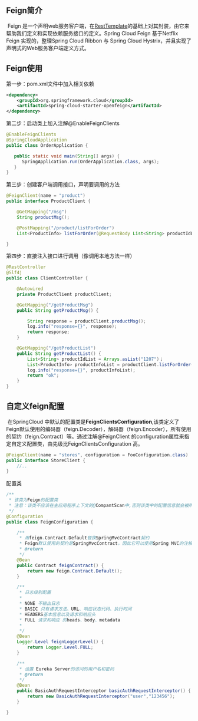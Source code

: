 ﻿---
tags: 
- 分布式微服务
---
## Feign简介

​	Feign 是一个声明web服务客户端，在[RestTemplate](https://blog.csdn.net/javaliuzhiyue/article/details/86741932)的基础上对其封装，由它来帮助我们定义和实现依赖服务接口的定义。Spring Cloud Feign 基于Netflix Feign 实现的，整理Spring Cloud Ribbon 与 Spring Cloud Hystrix，并且实现了声明式的Web服务客户端定义方式。

## Feign使用

第一步：pom.xml文件中加入相关依赖

```xml
<dependency>
    <groupId>org.springframework.cloud</groupId>
    <artifactId>spring-cloud-starter-openfeign</artifactId>
</dependency>
```

第二步：启动类上加入注解@EnableFeignClients

```java
@EnableFeignClients
@SpringCloudApplication
public class OrderApplication {

   public static void main(String[] args) {
      SpringApplication.run(OrderApplication.class, args);
   }
}
```

第三步：创建客户端调用接口，声明要调用的方法

```java
@FeignClient(name = "product")
public interface ProductClient {

    @GetMapping("/msg")
    String productMsg();

    @PostMapping("/product/listForOrder")
    List<ProductInfo> listForOrder(@RequestBody List<String> productIdList);

}
```

第四步：直接注入接口进行调用（像调用本地方法一样）

```java
@RestController
@Slf4j
public class ClientController {

    @Autowired
    private ProductClient productClient;

    @GetMapping("/getProductMsg")
    public String getProductMsg() {

        String response = productClient.productMsg();
        log.info("response={}", response);
        return response;
    }

    @GetMapping("/getProductList")
    public String getProductList() {
        List<String> productIdList = Arrays.asList("1207")；
        List<ProductInfo> productInfoList = productClient.listForOrder(productIdList);
        log.info("response={}", productInfoList);
        return "ok";
    }
}
```

## 自定义feign配置

​	在SpringCloud 中默认的配置类是**FeignClientsConfiguration**,该类定义了Feign默认使用的编码器（feign.Decoder），解码器（feign.Encoder），所有使用的契约（feign.Contract）等。通过注解@FeignClient 的configuration属性来指定自定义配置类，由先级比FeignClientsConfiguration 高。

```java
@FeignClient(name = "stores", configuration = FooConfiguration.class)
public interface StoreClient {
    //..
}
```

配置类

```java
/**
 * 该类为Feign的配置类
 * 注意：该类不应该在主应用程序上下文的@CompantScan中,否则该类中的配置信息就会被所有的@FeignClient共享。
 */
@Configuration
public class FeignConfiguration {

    /**
     * 用feign.Contract.Default替换SpringMvcContract契约
     * Feign默认使用的契约是SpringMvcContract，因此它可以使用Spring MVC的注解。
     * @return
     */
    @Bean
    public Contract feignContract() {
        return new feign.Contract.Default();
    }

    /**
     * 日志级别配置
     *
     * NONE 不输出日志
     * BASIC 只有请求方法、URL、响应状态代码、执行时间
     * HEADERS基本信息以及请求和响应头
     * FULL 请求和响应 的heads、body、metadata
     *
     */
    @Bean
    Logger.Level feignLoggerLevel() {
        return Logger.Level.FULL;
    }

    /**
     * 设置 Eureka Server的访问的用户名和密码
     * @return
     */
    @Bean
    public BasicAuthRequestInterceptor basicAuthRequestInterceptor() {
        return new BasicAuthRequestInterceptor("user","123456");
    }

}
```
































